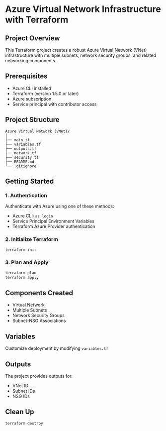 # Azure Virtual Network Infrastructure with Terraform

## Project Overview
This Terraform project creates a robust Azure Virtual Network (VNet) infrastructure with multiple subnets, network security groups, and related networking components.

## Prerequisites
- Azure CLI installed
- Terraform (version 1.5.0 or later)
- Azure subscription
- Service principal with contributor access

## Project Structure
```
Azure Virtual Network (VNet)/
│
├── main.tf
├── variables.tf
├── outputs.tf
├── network.tf
├── security.tf
├── README.md
└── .gitignore
```

## Getting Started

### 1. Authentication
Authenticate with Azure using one of these methods:
- Azure CLI: `az login`
- Service Principal Environment Variables
- Terraform Azure Provider authentication

### 2. Initialize Terraform
```bash
terraform init
```

### 3. Plan and Apply
```bash
terraform plan
terraform apply
```

## Components Created
- Virtual Network
- Multiple Subnets
- Network Security Groups
- Subnet-NSG Associations

## Variables
Customize deployment by modifying `variables.tf`

## Outputs
The project provides outputs for:
- VNet ID
- Subnet IDs
- NSG IDs

## Clean Up
```bash
terraform destroy
```
